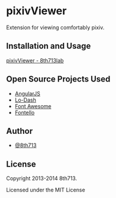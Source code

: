 # pixivViewer
Extension for viewing comfortably pixiv.

## Installation and Usage
[pixivViewer - 8th713lab](https://sites.google.com/site/8th713lab/Home/chrome/pixivviewer)

## Open Source Projects Used
* [AngularJS](http://angularjs.org)
* [Lo-Dash](http://lodash.com)
* [Font Awesome](http://fortawesome.github.io/Font-Awesome/)
* [Fontello](http://fontello.com)

## Author
* [@8th713](https://github.com/8th713)

## License
Copyright 2013-2014 8th713.

Licensed under the MIT License
